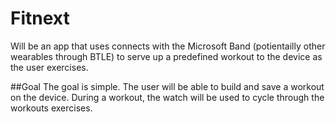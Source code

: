 # Fitnext

Will be an app that uses connects with the Microsoft Band (potientailly other wearables through BTLE) to serve up a predefined workout to the device as the user exercises.  

##Goal
The goal is simple. The user will be able to build and save a workout on the device.  During a workout, the watch will be used to cycle through the workouts exercises.  
